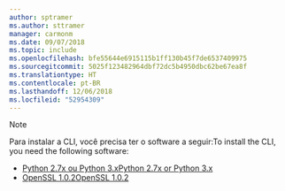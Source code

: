 ```yaml
---
author: sptramer
ms.author: sttramer
manager: carmonm
ms.date: 09/07/2018
ms.topic: include
ms.openlocfilehash: bfe55644e6915115b1ff130b45f7de6537409975
ms.sourcegitcommit: 5025f123482964dbf72dc5b4950dbc62be67ea8f
ms.translationtype: HT
ms.contentlocale: pt-BR
ms.lasthandoff: 12/06/2018
ms.locfileid: "52954309"
---
```

> [!NOTE]
> <span data-ttu-id="fdf71-101">Para instalar a CLI, você precisa ter o software a seguir:</span><span class="sxs-lookup"><span data-stu-id="fdf71-101">To install the CLI, you need the following software:</span></span>
>
> * [<span data-ttu-id="fdf71-102">Python 2.7x ou Python 3.x</span><span class="sxs-lookup"><span data-stu-id="fdf71-102">Python 2.7x or Python 3.x</span></span>](https://www.python.org/downloads/)
> * [<span data-ttu-id="fdf71-103">OpenSSL 1.0.2</span><span class="sxs-lookup"><span data-stu-id="fdf71-103">OpenSSL 1.0.2</span></span>](https://www.openssl.org/source/)
